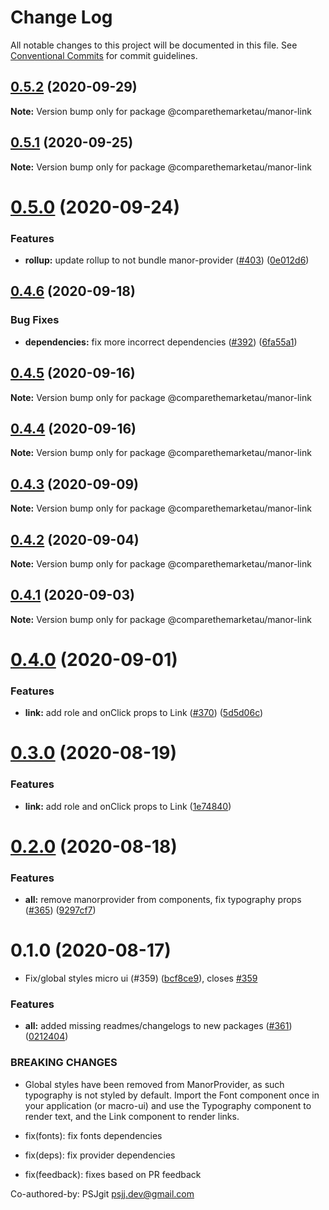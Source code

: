 # Change Log

All notable changes to this project will be documented in this file.
See [Conventional Commits](https://conventionalcommits.org) for commit guidelines.

## [0.5.2](https://github.com/comparethemarketau/manor-react/compare/@comparethemarketau/manor-link@0.5.1...@comparethemarketau/manor-link@0.5.2) (2020-09-29)

**Note:** Version bump only for package @comparethemarketau/manor-link





## [0.5.1](https://github.com/comparethemarketau/manor-react/compare/@comparethemarketau/manor-link@0.5.0...@comparethemarketau/manor-link@0.5.1) (2020-09-25)

**Note:** Version bump only for package @comparethemarketau/manor-link





# [0.5.0](https://github.com/comparethemarketau/manor-react/compare/@comparethemarketau/manor-link@0.4.6...@comparethemarketau/manor-link@0.5.0) (2020-09-24)


### Features

* **rollup:** update rollup to not bundle manor-provider ([#403](https://github.com/comparethemarketau/manor-react/issues/403)) ([0e012d6](https://github.com/comparethemarketau/manor-react/commit/0e012d6fbadcf0ec99857c22e148cacd6265b60a))





## [0.4.6](https://github.com/comparethemarketau/manor-react/compare/@comparethemarketau/manor-link@0.4.5...@comparethemarketau/manor-link@0.4.6) (2020-09-18)


### Bug Fixes

* **dependencies:** fix more incorrect dependencies ([#392](https://github.com/comparethemarketau/manor-react/issues/392)) ([6fa55a1](https://github.com/comparethemarketau/manor-react/commit/6fa55a11ba89125ccfe61385d9776e4185bff6f3))





## [0.4.5](https://github.com/comparethemarketau/manor-react/compare/@comparethemarketau/manor-link@0.4.4...@comparethemarketau/manor-link@0.4.5) (2020-09-16)

**Note:** Version bump only for package @comparethemarketau/manor-link





## [0.4.4](https://github.com/comparethemarketau/manor-react/compare/@comparethemarketau/manor-link@0.4.3...@comparethemarketau/manor-link@0.4.4) (2020-09-16)

**Note:** Version bump only for package @comparethemarketau/manor-link





## [0.4.3](https://github.com/comparethemarketau/manor-react/compare/@comparethemarketau/manor-link@0.4.2...@comparethemarketau/manor-link@0.4.3) (2020-09-09)

**Note:** Version bump only for package @comparethemarketau/manor-link





## [0.4.2](https://github.com/comparethemarketau/manor-react/compare/@comparethemarketau/manor-link@0.4.1...@comparethemarketau/manor-link@0.4.2) (2020-09-04)

**Note:** Version bump only for package @comparethemarketau/manor-link





## [0.4.1](https://github.com/comparethemarketau/manor-react/compare/@comparethemarketau/manor-link@0.4.0...@comparethemarketau/manor-link@0.4.1) (2020-09-03)

**Note:** Version bump only for package @comparethemarketau/manor-link





# [0.4.0](https://github.com/comparethemarketau/manor-react/compare/@comparethemarketau/manor-link@0.2.0...@comparethemarketau/manor-link@0.4.0) (2020-09-01)


### Features

* **link:** add role and onClick props to Link ([#370](https://github.com/comparethemarketau/manor-react/issues/370)) ([5d5d06c](https://github.com/comparethemarketau/manor-react/commit/5d5d06c94ac878cf1b0e6e642ceef0dd1bcbcd3b))





# [0.3.0](https://github.com/comparethemarketau/manor-react/compare/@comparethemarketau/manor-link@0.2.0...@comparethemarketau/manor-link@0.3.0) (2020-08-19)


### Features

* **link:** add role and onClick props to Link ([1e74840](https://github.com/comparethemarketau/manor-react/commit/1e74840485d79393afe0775d604797eb50e7590f))





# [0.2.0](https://github.com/comparethemarketau/manor-react/compare/@comparethemarketau/manor-link@0.1.0...@comparethemarketau/manor-link@0.2.0) (2020-08-18)


### Features

* **all:** remove manorprovider from components, fix typography props ([#365](https://github.com/comparethemarketau/manor-react/issues/365)) ([9297cf7](https://github.com/comparethemarketau/manor-react/commit/9297cf72e8a7fe8762ec0dadf07d026aa88cbb44))





# 0.1.0 (2020-08-17)


* Fix/global styles micro ui (#359) ([bcf8ce9](https://github.com/comparethemarketau/manor-react/commit/bcf8ce92ba170a51113a4022728da22f47a6a768)), closes [#359](https://github.com/comparethemarketau/manor-react/issues/359)


### Features

* **all:** added missing readmes/changelogs to new packages ([#361](https://github.com/comparethemarketau/manor-react/issues/361)) ([0212404](https://github.com/comparethemarketau/manor-react/commit/021240449d7b766ea078e3f0c6bae5cfae763c54))


### BREAKING CHANGES

* Global styles have been removed from ManorProvider, as such typography is not
styled by default. Import the Font component once in your application (or macro-ui) and use the
Typography component to render text, and the Link component to render links.

* fix(fonts): fix fonts dependencies

* fix(deps): fix provider dependencies

* fix(feedback): fixes based on PR feedback

Co-authored-by: PSJgit <psjj.dev@gmail.com>
